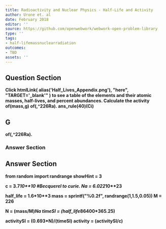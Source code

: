 ```yaml
---
title: Radioactivity and Nuclear Physics - Half-Life and Activity
author: Urone et. al
date: February 2018
editor: ''
source: https://github.com/openwebwork/webwork-open-problem-library
type: ''
tags:
- half-lifemassnuclearradiation
outcomes:
- TBD
assets: ''
---
```


## Question Section 

<b>
Click
 htmlLink( alias('Half_Lives_Appendix.png'), "here", "TARGET='_blank'" )
to see a table of the elements and their atomic masses, half-lives, and percent abundances.
Calculate the activity of(mass,g) of(,^226Ra).
ans_rule(40)(Ci)

## G
of(,^226Ra).
### Answer Section


## Answer Section

from random import randrange
showHint = 3

c = 3.7*10**10           #Becquerel to curie.
Na = 6.022*10**23

half_life = 1.6*10**3
mass = sprintf("%0.2f", randrange(1,1.5,0.05))
M = 226

N = (mass/M)*Na
timeSI = (half_life*86400*365.25)

activitySI = (0.693*N)/(timeSI)
activity = (activitySI/c)